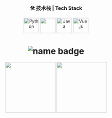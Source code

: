 <h3 align="center">🛠 技术栈 | Tech Stack</h3>

<p align="center">
  <img src="https://cdn.jsdelivr.net/gh/devicons/devicon/icons/python/python-original.svg" alt="Python" width="50" height="50"/>
    <img src="https://cdn.jsdelivr.net/gh/devicons/devicon/icons/cplusplus/cplusplus-original.svg" width="50" height="50"/>
  <img src="https://cdn.jsdelivr.net/gh/devicons/devicon/icons/java/java-original.svg" alt="Java" width="50" height="50"/>
  <img src="https://cdn.jsdelivr.net/gh/devicons/devicon/icons/vuejs/vuejs-original.svg" alt="Vue.js" width="50" height="50"/>
</p>


<h1 align="center">
  <img src="https://img.shields.io/badge/ViperEkura-%F0%9F%94%A5%20Full%20Stack%20Explorer-blueviolet?style=for-the-badge&logo=github" alt="name badge" />
</h1>


<p align="center">
  <a href="https://github.com/ViperEkura">
    <img height="165" src="https://github-readme-stats.vercel.app/api?username=ViperEkura&show_icons=true&theme=vue" />
  </a>
  <a href="https://github.com/ViperEkura">
    <img height="165" src="https://github-readme-stats.vercel.app/api/top-langs/?username=ViperEkura&layout=compact&theme=vue&cache_seconds=60" />
  </a>
</p>
